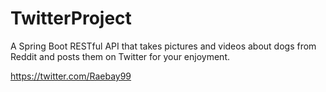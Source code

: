# TwitterProject

A Spring Boot RESTful API that takes pictures and videos about dogs from Reddit and posts them on Twitter for your enjoyment.

https://twitter.com/Raebay99

